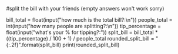 #split the bill with your friends (empty answers won't work sorry)

bill_total = float(input("how much is the total bill?:\n"))
people_total = int(input("how many people are splitting?:\n"))
tip_percentage = float(input("what's your % for tipping?:"))
split_bill = bill_total * ((tip_percentage) / 100 + 1) / people_total
rounded_split_bill = "{:.2f}".format(split_bill)
print(rounded_split_bill)
